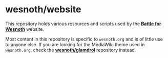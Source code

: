 wesnoth/website
===============

This repository holds various resources and scripts used by the
**[Battle for Wesnoth][1]** website.

[1]: <http://www.wesnoth.org/>

Most content in this repository is specific to ``wesnoth.org`` and is of little
use to anyone else. If you are looking for the MediaWiki theme used in
``wesnoth.org``, check the **[wesnoth/glamdrol][2]** repository instead.

[2]: <https://github.com/wesnoth/glamdrol>
